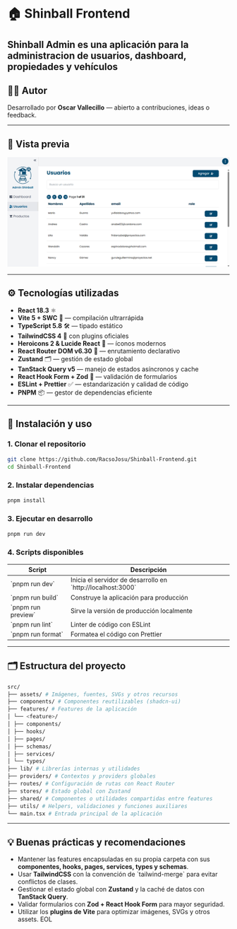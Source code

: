 # 🏠 Shinball Frontend

**Shinball Admin** es una aplicación para la administracion de **usuarios, dashboard, propiedades y vehículos**
---

## 🧑‍💻 Autor

Desarrollado por **Oscar Vallecillo** — abierto a contribuciones, ideas o feedback.

---

## 📸 Vista previa

![Interfaz de Shinball](/public/interface.png)

---

## ⚙️ Tecnologías utilizadas

- **React 18.3** ⚛️
- **Vite 5 + SWC** 🚀 — compilación ultrarrápida
- **TypeScript 5.8** 🛠 — tipado estático
- **TailwindCSS 4** 💨 con plugins oficiales
- **Heroicons 2 & Lucide React** 🎨 — íconos modernos
- **React Router DOM v6.30** 🧭 — enrutamiento declarativo
- **Zustand** 🗂 — gestión de estado global
- **TanStack Query v5** — manejo de estados asíncronos y cache
- **React Hook Form + Zod** 📝 — validación de formularios
- **ESLint + Prettier** ✅ — estandarización y calidad de código
- **PNPM** 📦 — gestor de dependencias eficiente

---

## 🚀 Instalación y uso

### 1. Clonar el repositorio

```bash
git clone https://github.com/RacsoJosu/Shinball-Frontend.git
cd Shinball-Frontend
```

### 2. Instalar dependencias

```bash
pnpm install
```

### 3. Ejecutar en desarrollo

```bash
pnpm run dev
```

### 4. Scripts disponibles

| Script               | Descripción                                                   |
| -------------------- | ------------------------------------------------------------- |
| \`pnpm run dev\`     | Inicia el servidor de desarrollo en \`http://localhost:3000\` |
| \`pnpm run build\`   | Construye la aplicación para producción                       |
| \`pnpm run preview\` | Sirve la versión de producción localmente                     |
| \`pnpm run lint\`    | Linter de código con ESLint                                   |
| \`pnpm run format\`  | Formatea el código con Prettier                               |

---

## 🗂 Estructura del proyecto

```bash
src/
├── assets/ # Imágenes, fuentes, SVGs y otros recursos
├── components/ # Componentes reutilizables (shadcn-ui)
├── features/ # Features de la aplicación
│ └── <feature>/
│ ├── components/
│ ├── hooks/
│ ├── pages/
│ ├── schemas/
│ ├── services/
│ └── types/
├── lib/ # Librerías internas y utilidades
├── providers/ # Contextos y providers globales
├── routes/ # Configuración de rutas con React Router
├── stores/ # Estado global con Zustand
├── shared/ # Componentes o utilidades compartidas entre features
├── utils/ # Helpers, validaciones y funciones auxiliares
└── main.tsx # Entrada principal de la aplicación
```

---

## 💡 Buenas prácticas y recomendaciones

- Mantener las features encapsuladas en su propia carpeta con sus **componentes, hooks, pages, services, types y schemas**.
- Usar **TailwindCSS** con la convención de \`tailwind-merge\` para evitar conflictos de clases.
- Gestionar el estado global con **Zustand** y la caché de datos con **TanStack Query**.
- Validar formularios con **Zod + React Hook Form** para mayor seguridad.
- Utilizar los **plugins de Vite** para optimizar imágenes, SVGs y otros assets.
  EOL
